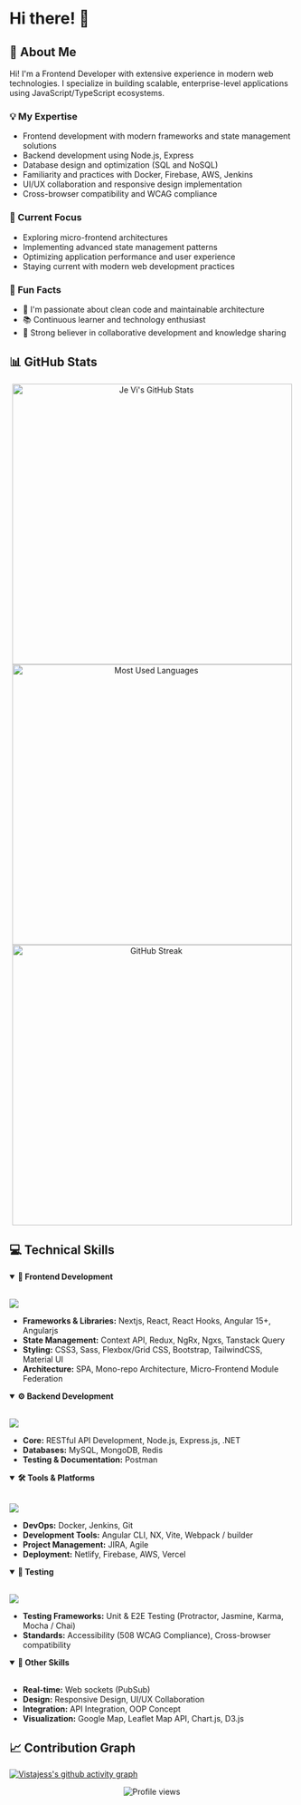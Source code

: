 # Hi there! 👋

## 🚀 About Me

Hi! I'm a Frontend Developer with extensive experience in modern web technologies. I specialize in building scalable, enterprise-level applications using JavaScript/TypeScript ecosystems.

### 💡 My Expertise

- Frontend development with modern frameworks and state management solutions
- Backend development using Node.js, Express
- Database design and optimization (SQL and NoSQL)
- Familiarity and practices with Docker, Firebase, AWS,  Jenkins
- UI/UX collaboration and responsive design implementation
- Cross-browser compatibility and WCAG compliance

### 🎯 Current Focus

- Exploring micro-frontend architectures
- Implementing advanced state management patterns
- Optimizing application performance and user experience
- Staying current with modern web development practices

### 🌟 Fun Facts

- 💪 I'm passionate about clean code and maintainable architecture
- 📚 Continuous learner and technology enthusiast
- 🤝 Strong believer in collaborative development and knowledge sharing

## 📊 GitHub Stats

<div align="center">
  <img src="https://github-readme-stats.vercel.app/api?username=vistajess&show_icons=true&theme=radical&count_private=true&hide_border=true" width="495" alt="Je Vi's GitHub Stats" />
</div>

<div align="center">
  <img src="https://github-readme-stats.vercel.app/api/top-langs/?username=vistajess&layout=compact&theme=radical&hide_border=true" width="495" alt="Most Used Languages" />
</div>

<div align="center">
  <img src="https://github-readme-streak-stats.herokuapp.com/?user=vistajess&theme=radical&hide_border=true" width="495" alt="GitHub Streak" />
</div>

## 💻 Technical Skills

<details open>
<summary><b>🎨 Frontend Development</b></summary>
<br>
<p align="left">
  <a href="https://skillicons.dev">
    <img src="https://skillicons.dev/icons?i=nextjs,react,angular,ts,js,html,css,sass,bootstrap,tailwind,materialui,jquery" />
  </a>
</p>

- **Frameworks & Libraries:** Nextjs, React, React Hooks, Angular 15+, Angularjs
- **State Management:** Context API, Redux, NgRx, Ngxs, Tanstack Query
- **Styling:** CSS3, Sass, Flexbox/Grid CSS, Bootstrap, TailwindCSS, Material UI
- **Architecture:** SPA, Mono-repo Architecture, Micro-Frontend Module Federation
</details>

<details open>
<summary><b>⚙️ Backend Development</b></summary>
<br>
<p align="left">
  <a href="https://skillicons.dev">
    <img src="https://skillicons.dev/icons?i=nodejs,express,dotnet,mysql,mongodb,redis,tanstack" />
  </a>
</p>

- **Core:** RESTful API Development, Node.js, Express.js, .NET
- **Databases:** MySQL, MongoDB, Redis
- **Testing & Documentation:** Postman
</details>

<details open>
<summary><b>🛠️ Tools & Platforms</b></summary>
<br>
<p align="left">
  <a href="https://skillicons.dev">
    <img src="https://skillicons.dev/icons?i=docker,firebase,aws,redis,jenkins,git,bitbucket,webpack,netlify,vite,vercel,vscode,jira" />
  </a>
</p>

- **DevOps:** Docker, Jenkins, Git
- **Development Tools:** Angular CLI, NX, Vite, Webpack / builder
- **Project Management:** JIRA, Agile
- **Deployment:** Netlify, Firebase, AWS, Vercel
</details>

<details open>
<summary><b>🧪 Testing</b></summary>
<br>
<p align="left">
  <a href="https://skillicons.dev">
    <img src="https://skillicons.dev/icons?i=jest,karma,selenium" />
  </a>
</p>

- **Testing Frameworks:** Unit & E2E Testing (Protractor, Jasmine, Karma, Mocha / Chai)
- **Standards:** Accessibility (508 WCAG Compliance), Cross-browser compatibility
</details>

<details open>
<summary><b>🔧 Other Skills</b></summary>
<br>

- **Real-time:** Web sockets (PubSub)
- **Design:** Responsive Design, UI/UX Collaboration
- **Integration:** API Integration, OOP Concept
- **Visualization:** Google Map, Leaflet Map API, Chart.js, D3.js
</details>

## 📈 Contribution Graph
[![Vistajess's github activity graph](https://github-readme-activity-graph.vercel.app/graph?username=vistajess&theme=radical&hide_border=true)](https://github.com/ashutosh00710/github-readme-activity-graph)

<div align="center">
  <img src="https://komarev.com/ghpvc/?username=vistajess&color=blueviolet&style=flat-square&label=Profile+Views" alt="Profile views"/>
</div>
